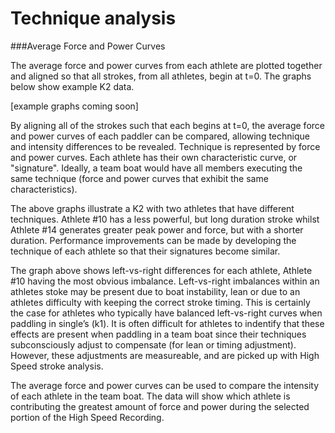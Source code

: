 # Technique analysis

###Average Force and Power Curves

The average force and power curves from each athlete are plotted together and aligned so that all strokes, from all athletes, begin at t=0. The graphs below show example K2 data.

[example graphs coming soon]

By aligning all of the strokes such that each begins at t=0, the average force and power curves of each paddler can be compared, allowing technique and intensity differences to be revealed. Technique is represented by force and power curves. Each athlete has their own characteristic curve, or "signature". Ideally, a team boat would have all members executing the same technique (force and power curves that exhibit the same characteristics).

The above graphs illustrate a K2 with two athletes that have different techniques. Athlete #10 has a less powerful, but long duration stroke whilst Athlete #14 generates greater peak power and force, but with a shorter duration. Performance improvements can be made by developing the technique of each athlete so that their signatures become similar.

The graph above shows left-vs-right differences for each athlete, Athlete #10 having the most obvious imbalance. Left-vs-right imbalances within an athletes stoke may be present due to boat instability, lean or due to an athletes difficulty with keeping the correct stroke timing. This is certainly the case for athletes who typically have balanced left-vs-right curves when paddling in single’s (k1). It is often difficult for athletes to indentify that these effects are present when paddling in a team boat since their techniques subconsciously adjust to compensate (for lean or timing adjustment). However, these adjustments are measureable, and are picked up with High Speed stroke analysis.

The average force and power curves can be used to compare the intensity of each athlete in the team boat. The data will show which athlete is contributing the greatest amount of force and power during the selected portion of the High Speed Recording.